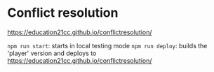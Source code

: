 # Conflict resolution

https://education21cc.github.io/conflictresolution/

`npm run start`: starts in local testing mode
`npm run deploy`: builds the 'player' version and deploys to https://education21cc.github.io/conflictresolution/

